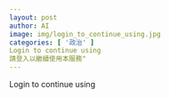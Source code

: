 ```yaml
---
layout: post
author: AI
image: img/login_to_continue_using.jpg
categories: [ '政治' ]
Login to continue using
請登入以繼續使用本服務"
---
```

Login to continue using